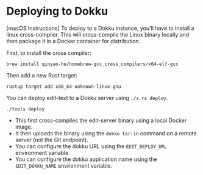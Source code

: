 # Deploying to Dokku

[macOS Instructions] To deploy to a Dokku instance, you'll have to install a linux cross-compiler. This will cross-compile the Linux binary locally and then package it in a Docker container for distribution.

First, to install the cross compiler:

```
brew install qinyao-he/homebrew-gcc_cross_compilers/x64-elf-gcc
```

Then add a new Rust target:

```
rustup target add x86_64-unknown-linux-gnu
```

You can deploy edit-text to a Dokku server using `./x.rs deploy`.

```
./tools deploy
```

* This first cross-compiles the edit-server binary using a local Docker image.
* It then uploads the binary using the `dokku tar:in` command on a remote server (not the Git endpoint).
* You can configure the dokku URL using the `EDIT_DEPLOY_URL` environment variable.
* You can configure the dokku application name using the `EDIT_DOKKU_NAME` environment variable.
